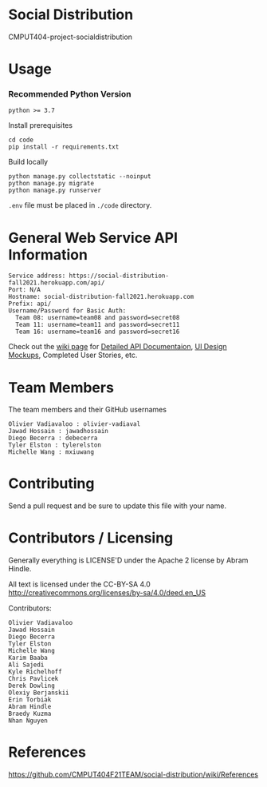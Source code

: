 # Social Distribution

CMPUT404-project-socialdistribution

# Usage

### Recommended Python Version
```
python >= 3.7
```

Install prerequisites
```
cd code
pip install -r requirements.txt
```
Build locally
```
python manage.py collectstatic --noinput
python manage.py migrate
python manage.py runserver
```

`.env` file must be placed in `./code` directory.

#  General Web Service API Information
```
Service address: https://social-distribution-fall2021.herokuapp.com/api/
Port: N/A
Hostname: social-distribution-fall2021.herokuapp.com
Prefix: api/
Username/Password for Basic Auth:
  Team 08: username=team08 and password=secret08
  Team 11: username=team11 and password=secret11
  Team 16: username=team16 and password=secret16
```

Check out the [wiki page](https://github.com/CMPUT404F21TEAM/social-distribution/wiki) for [Detailed API Documentaion](https://github.com/CMPUT404F21TEAM/social-distribution/wiki/Web-Service-API-Documentation), [UI Design Mockups](https://www.figma.com/file/4V0nM5Zv7Zb3c8Mt4BMW3P/SocialDistributionMockUps?node-id=0%3A1), Completed User Stories,  etc.

# Team Members 
The team members and their GitHub usernames
```
Olivier Vadiavaloo : olivier-vadiaval
Jawad Hossain : jawadhossain
Diego Becerra : debecerra
Tyler Elston : tylerelston
Michelle Wang : mxiuwang
```

# Contributing

Send a pull request and be sure to update this file with your name.

# Contributors / Licensing


Generally everything is LICENSE'D under the Apache 2 license by Abram Hindle.

All text is licensed under the CC-BY-SA 4.0 http://creativecommons.org/licenses/by-sa/4.0/deed.en_US

Contributors:
```
Olivier Vadiavaloo
Jawad Hossain
Diego Becerra
Tyler Elston
Michelle Wang
Karim Baaba
Ali Sajedi
Kyle Richelhoff
Chris Pavlicek
Derek Dowling
Olexiy Berjanskii
Erin Torbiak
Abram Hindle
Braedy Kuzma
Nhan Nguyen 
```

# References
https://github.com/CMPUT404F21TEAM/social-distribution/wiki/References

